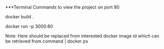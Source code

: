 ***Terminal Commands to view the  project on port 80


docker build .


docker run -p 3000:80 <id>

Note: Here <id> should be replaced from interested docker image id which can be retrieved from command | docker ps
